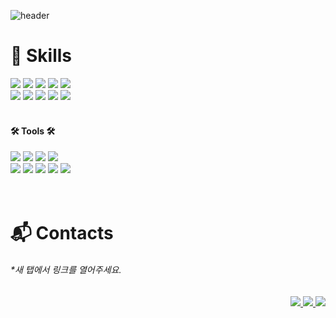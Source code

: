 
![header](https://capsule-render.vercel.app/api?type=Waving&color=timeGradient&height=300&section=header&text=Have%20a%20NICE%20day!🥰&fontSize=48)

<!-- <img src="https://github.com/user-attachments/assets/cfb43362-aa1c-4633-ab38-b2c7b2fc969a" alt="웃는시바견" width="300"/> -->


# 💪 Skills
<div>
<!--    <h4 align="left"> ✨ Languages & DB ✨ </h4>  -->
<!--    <img align="right" src="https://github-readme-stats.vercel.app/api/top-langs/?username=seoeuncho&layout=compact"> -->
   <img src="https://img.shields.io/badge/HTML5-E34F26?style=flat&logo=HTML5&logoColor=white" />
   <img src="https://img.shields.io/badge/CSS3-1572B6?style=flat&logo=CSS3&logoColor=white" />
   <img src="https://img.shields.io/badge/Sass-CC6699?style=flat&logo=Sass&logoColor=white" />
   <img src="https://img.shields.io/badge/tailwind-06B6D4?style=flat&logo=tailwindcss&logoColor=white" />
   <img src="https://img.shields.io/badge/bootstrap-7952B3?style=flat&logo=bootstrap&logoColor=white" />
   <br>
   <img src="https://img.shields.io/badge/JavaScript-F7DF1E?style=flat&logo=JavaScript&logoColor=white" />   
   <img src="https://img.shields.io/badge/TypeScript-3178C6?style=flat&logo=TypeScript&logoColor=white" />   
   <img src="https://img.shields.io/badge/Vue.js-41B883?style=flat&logo=Vue.js&logoColor=white" />
   <img src="https://img.shields.io/badge/React-61DAFB?style=flat&logo=React&logoColor=white" />
<!--    <img src="https://img.shields.io/badge/Redux-764ABC?style=flat&logo=Redux&logoColor=white" /> -->
<!--    <img src="https://img.shields.io/badge/Next.js-000000?style=flat&logo=Next.js&logoColor=white" /> -->
<!--    <img src="https://img.shields.io/badge/ApolloGraphQL-311C87?style=flat&logo=Apollo GraphQL&logoColor=white" /> -->
<!--    <img src="https://img.shields.io/badge/GraphQL-E10098?style=flat&logo=GraphQL&logoColor=white" /> -->
<!--    <img src="https://img.shields.io/badge/Recoil-3578E5?style=flat&logo=Recoil&logoColor=white" /> -->
   <img src="https://img.shields.io/badge/Git-F05032?style=flat&logo=Git&logoColor=white" />
<!--    <img src="https://img.shields.io/badge/PostgreSQL-4169E1?style=flat&logo=PostgreSQL&logoColor=white" />
   <img src="https://img.shields.io/badge/Amazon AWS-232F3E?style=flat&logo=Amazon AWS&logoColor=white" /> -->
   <br><br>
</div>

<!-- <img src="https://github-readme-stats.vercel.app/api/top-langs/?username=seoeuncho&layout=compact"><br> -->


<div>
   <h4> 🛠 Tools 🛠 </h4>
   <img src="https://img.shields.io/badge/Cursor-41454A?style=flat&logo=openjsfoundation&logoColor=white" />
   <img src="https://img.shields.io/badge/IntelliJ IDEA-000000?style=flat&logo=intellijidea&logoColor=white" />
<!--    <img src="https://img.shields.io/badge/Postman-FF6C37?style=flat&logo=Postman&logoColor=white" /> -->
   <img src="https://img.shields.io/badge/Swagger-85EA2D?style=flat&logo=Swagger&logoColor=white" />
   <img src="https://img.shields.io/badge/Firebase-FFCA28?style=flat&logo=Firebase&logoColor=white" />
   <br>
   <img src="https://img.shields.io/badge/Figma-F24E1E?style=flat&logo=Figma&logoColor=white" />
   <img src="https://img.shields.io/badge/Jira-0052CC?style=flat&logo=Jira&logoColor=white" />
   <img src="https://img.shields.io/badge/Confluence-172B4D?style=flat&logo=Confluence&logoColor=white" />
   <img src="https://img.shields.io/badge/Slack-4A154B?style=flat&logo=Slack&logoColor=white" />
   <img src="https://img.shields.io/badge/GitHub-181717?style=flat&logo=GitHub&logoColor=white" />
<!--    <br>
   <img src="https://img.shields.io/badge/Vercel-000000?style=flat&logo=Vercel&logoColor=white" />
   <img src="https://img.shields.io/badge/Netlify-00C7B7?style=flat&logo=Netlify&logoColor=white" /> -->
<!--    <img src="https://img.shields.io/badge/GitLab-FC6D26?style=flat&logo=GitLab&logoColor=white" /> -->
</div>
<br><br>

# 📬 Contacts 
###### *새 탭에서 링크를 열어주세요.
<div align="right">
   <a href="mailto:jowestsilver@gmail.com">
      <img src="https://img.shields.io/badge/Mail-30B980?style=flat&logo=Gmail&logoColor=white" />
   </a>
   <a href="https://enchanting-drip-66d.notion.site/Secho-661e000688d04abf94686ae02d8983ff?pvs=4">
      <img src="https://img.shields.io/badge/Notion-000000?style=flat&logo=Notion&logoColor=white" />
   </a>
   <a href="https://seoeun-portfolio2023.netlify.app/">
      <img src="https://img.shields.io/badge/Portfolio-DD0B78?style=flat&logo=Starship&logoColor=white" />
   </a>
</div>
<br><br>
